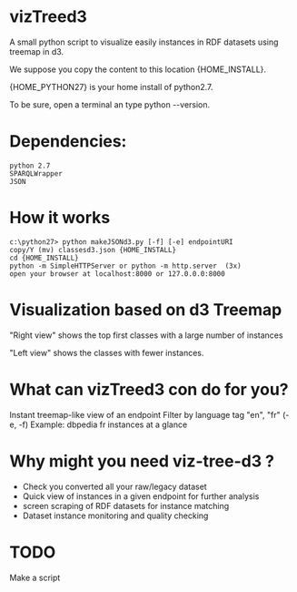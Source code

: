 vizTreed3
=========

A small python script to visualize easily instances in RDF datasets using treemap in d3.

We suppose you copy the content to this location {HOME_INSTALL}.

{HOME_PYTHON27} is your home install of python2.7. 

To be sure, open a terminal an type 
	python --version. 

Dependencies:
=========

	python 2.7
	SPARQLWrapper
	JSON 

How it works
=========
	c:\python27> python makeJSONd3.py [-f] [-e] endpointURI 
	copy/Y (mv) classesd3.json {HOME_INSTALL}
	cd {HOME_INSTALL}
	python -m SimpleHTTPServer or python -m http.server  (3x)   
	open your browser at localhost:8000 or 127.0.0.0:8000


Visualization based on d3 Treemap
=========

"Right view" shows the top first classes with a large number of instances

"Left view" shows the classes with fewer instances.

What can vizTreed3 con do for you?
=========
Instant treemap-like view of an endpoint
Filter by language tag "en", "fr" (-e, -f)
Example: dbpedia fr instances at a glance

Why might you need viz-tree-d3 ?
=========
- Check you converted all your raw/legacy dataset
- Quick view of instances in a given endpoint for further analysis
- screen scraping of RDF datasets for instance matching
- Dataset instance monitoring and quality checking

TODO
=========
Make a script 

